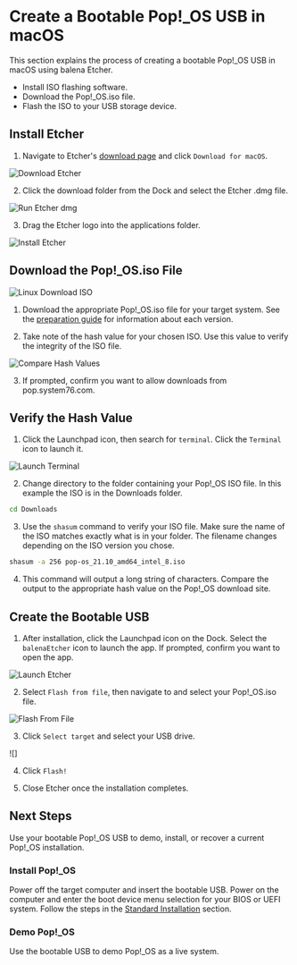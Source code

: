 # Create a Bootable Pop!\_OS USB in macOS

This section explains the process of creating a bootable Pop!_OS USB in macOS using balena Etcher.

- Install ISO flashing software.
- Download the Pop!_OS.iso file.
- Flash the ISO to your USB storage device.

## Install Etcher

1. Navigate to Etcher's [download page](https://www.balena.io/etcher/) and click `Download for macOS`.

![Download Etcher](/images/create-bootable-usb-macos/download-etcher.png)

2. Click the download folder from the Dock and select the Etcher .dmg file.

![Run Etcher dmg](/images/create-bootable-usb-macos/run-etcher-dmg.png)

3. Drag the Etcher logo into the applications folder.

![Install Etcher](/images/create-bootable-usb-macos/install-techer.png)

## Download the Pop!_OS.iso File

![Linux Download ISO](/images/create-bootable-usb-linux/using-linux-download-iso.png)

1. Download the appropriate Pop!_OS.iso file for your target system. See the [preparation guide](/Getting-Started/Create-bootable-media/create-bootable-usb.html#choose-a-pop_os-image) for information about each version.

2. Take note of the hash value for your chosen ISO. Use this value to verify the integrity of the ISO file.

![Compare Hash Values](/images/create-bootable-usb-linux/compare-hash-values.png)

3. If prompted, confirm you want to allow downloads from pop.system76.com.

## Verify the Hash Value

1. Click the Launchpad icon, then search for `terminal`. Click the `Terminal` icon to launch it.

![Launch Terminal](/images/create-bootable-usb-macos/launch-terminal.png)

2. Change directory to the folder containing your Pop!\_OS ISO file. In this example the ISO is in the Downloads folder.

```bash
cd Downloads
```

3. Use the `shasum` command to verify your ISO file. Make sure the name of the ISO matches exactly what is in your folder. The filename changes depending on the ISO version you chose.

```bash
shasum -a 256 pop-os_21.10_amd64_intel_8.iso
```

4. This command will output a long string of characters. Compare the output to the appropriate hash value on the Pop!\_OS download site.

## Create the Bootable USB

1. After installation, click the Launchpad icon on the Dock. Select the `balenaEtcher` icon to launch the app. If prompted, confirm you want to open the app.

![Launch Etcher](/images/create-bootable-usb-macos/launch-etcher.png)

2. Select `Flash from file`, then navigate to and select your Pop!\_OS.iso file.

![Flash From File](/images/create-bootable-usb-macos/flash-from-file.png)

3. Click `Select target` and select your USB drive.

![]

4. Click `Flash!`

5. Close Etcher once the installation completes.

## Next Steps

Use your bootable Pop!_OS USB to demo, install, or recover a current Pop!_OS installation.

### Install Pop!_OS

Power off the target computer and insert the bootable USB. Power on the computer and enter the boot device menu selection for your BIOS or UEFI system. Follow the steps in the [Standard Installation](/Getting-Started/Installation/installation.md) section.

### Demo Pop!_OS

Use the bootable USB to demo Pop!_OS as a live system.
<!--This chapter will be linked when completed-->